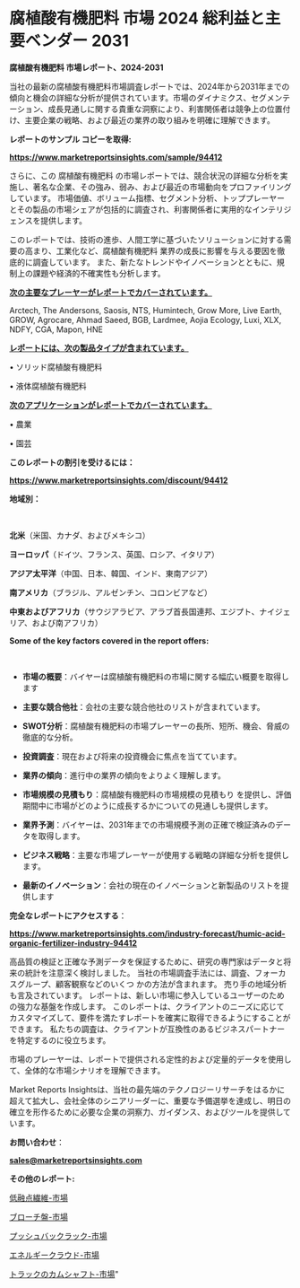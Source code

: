# 腐植酸有機肥料 市場 2024 総利益と主要ベンダー 2031

<strong>腐植酸有機肥料 市場レポート、2024-2031</strong>

当社の最新の腐植酸有機肥料市場調査レポートでは、2024年から2031年までの傾向と機会の詳細な分析が提供されています。市場のダイナミクス、セグメンテーション、成長見通しに関する貴重な洞察により、利害関係者は競争上の位置付け、主要企業の戦略、および最近の業界の取り組みを明確に理解できます。



<strong>レポートのサンプル コピーを取得:</strong> <a href=https://www.marketreportsinsights.com/sample/94412>

<strong><u>https://www.marketreportsinsights.com/sample/94412</u></strong></a>

さらに、この 腐植酸有機肥料 の市場レポートでは、競合状況の詳細な分析を実施し、著名な企業、その強み、弱み、および最近の市場動向をプロファイリングしています。 市場価値、ボリューム指標、セグメント分析、トッププレーヤーとその製品の市場シェアが包括的に調査され、利害関係者に実用的なインテリジェンスを提供します。

このレポートでは、技術の進歩、人間工学に基づいたソリューションに対する需要の高まり、工業化など、腐植酸有機肥料 業界の成長に影響を与える要因を徹底的に調査しています。 また、新たなトレンドやイノベーションとともに、規制上の課題や経済的不確実性も分析します。



<strong><u>次の主要なプレーヤーがレポートでカバーされています。</u></strong>

Arctech, The Andersons, Saosis, NTS, Humintech, Grow More, Live Earth, GROW, Agrocare, Ahmad Saeed, BGB, Lardmee, Aojia Ecology, Luxi, XLX, NDFY, CGA, Mapon, HNE



<strong><u><b>レポートには、次の製品タイプが含まれています。</b></u></strong>

• ソリッド腐植酸有機肥料

• 液体腐植酸有機肥料



<strong><u><b>次のアプリケーションがレポートでカバーされています。</b></u></strong>

• 農業

• 園芸



<strong><b>このレポートの割引を受けるには：</b></strong>

<a href=https://www.marketreportsinsights.com/discount/94412>

<strong><u>https://www.marketreportsinsights.com/discount/94412</u></strong></a>



<strong>地域別：</strong>

<strong> </strong>



<strong>北米</strong>（米国、カナダ、およびメキシコ）



<strong>ヨーロッパ</strong>（ドイツ、フランス、英国、ロシア、イタリア）



<strong>アジア太平洋</strong>（中国、日本、韓国、インド、東南アジア）



<strong>南アメリカ</strong>（ブラジル、アルゼンチン、コロンビアなど）



<strong>中東およびアフリカ</strong>（サウジアラビア、アラブ首長国連邦、エジプト、ナイジェリア、および南アフリカ）



<strong>Some of the key factors covered in the report offers:</strong>

<strong> </strong>
<ul>
  <li>

<strong>市場の概要</strong>：バイヤーは腐植酸有機肥料の市場に関する幅広い概要を取得します</li>
  <li>

<strong>主要な競合他社</strong>：会社の主要な競合他社のリストが含まれています。</li>
  <li>

<strong>SWOT分析</strong>：腐植酸有機肥料の市場プレーヤーの長所、短所、機会、脅威の徹底的な分析。</li>
  <li>

<strong>投資調査</strong>：現在および将来の投資機会に焦点を当てています。</li>
  <li>

<strong>業界の傾向</strong>：進行中の業界の傾向をよりよく理解します。</li>
  <li>

<strong>市場規模の見積もり</strong>：腐植酸有機肥料の市場規模の見積もり を提供し、評価期間中に市場がどのように成長するかについての見通しも提供します。</li>
  <li>

<strong>業界予測</strong>：バイヤーは、2031年までの市場規模予測の正確で検証済みのデータを取得します。</li>
  <li>

<strong>ビジネス戦略</strong>：主要な市場プレーヤーが使用する戦略の詳細な分析を提供します。</li>
  <li>

<strong>最新のイノベーション</strong>：会社の現在のイノベーションと新製品のリストを提供します</li>
</ul>


<strong>完全なレポートにアクセスする</strong>：

<a href=https://www.marketreportsinsights.com/industry-forecast/humic-acid-organic-fertilizer-industry-94412>

<strong><u>https://www.marketreportsinsights.com/industry-forecast/humic-acid-organic-fertilizer-industry-94412</u></strong></a>

高品質の検証と正確な予測データを保証するために、研究の専門家はデータと将来の統計を注意深く検討しました。 当社の市場調査手法には、調査、フォーカスグループ、顧客観察などのいくつ かの方法が含まれます。 売り手の地域分析も言及されています。 レポートは、新しい市場に参入しているユーザーのための強力な基盤を作成します。 このレポートは、クライアントのニーズに応じてカスタマイズして、要件を満たすレポートを確実に取得できるようにすることができます。 私たちの調査は、クライアントが互換性のあるビジネスパートナーを特定するのに役立ちます。

市場のプレーヤーは、レポートで提供される定性的および定量的データを使用して、全体的な市場シナリオを理解できます。

Market Reports Insightsは、当社の最先端のテクノロジーリサーチをはるかに超えて拡大し、会社全体のシニアリーダーに、重要な予備選挙を達成し、明日の確立を形作るために必要な企業の洞察力、ガイダンス、およびツールを提供しています。



<strong><b>お問い合わせ</b></strong>：

<a href=mailto:sales@marketreportsinsights.com>

<strong><u>sales@marketreportsinsights.com</u></strong></a>



<strong>その他のレポート:</strong>

<a href=https://www.linkedin.com/pulse/低融点繊維-市場-2023-総合分析と事業成長戦略-2030-analytics-achievers-24-analysis-azuqc/>低融点繊維-市場</a>

<a href=https://www.linkedin.com/pulse/ブローチ盤-市場-2030-年までの需要に焦点を当てた-2023-年調査レポート-3cp3f/>ブローチ盤-市場</a>

<a href=https://www.linkedin.com/pulse/プッシュバックラック-市場-2023-新興市場-将来の動向と市場需要-2030-begyf/>プッシュバックラック-市場</a>

<a href=https://www.linkedin.com/pulse/エネルギークラウド-市場-2023-推進要因と成長機会-2030-trend-tracking-toolbox-24-analysis-fah0f/>エネルギークラウド-市場</a>

<a href=https://www.linkedin.com/pulse/トラックのカムシャフト-市場-2023-推進要因と成長機会-2030-analytics-achievers-24-analysis-8aebf/>トラックのカムシャフト-市場</a>"
